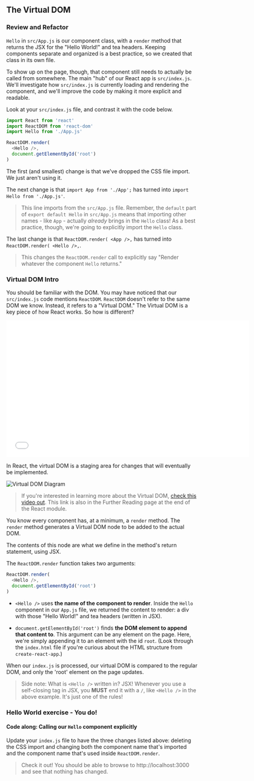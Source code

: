 ## The Virtual DOM

### Review and Refactor

`Hello` in `src/App.js`  is our component class, with a `render` method that returns the JSX for the "Hello World!" and tea headers. Keeping components separate and organized is a best practice, so we created that class in its own file.

To show up on the page, though, that component still needs to actually be called from somewhere.  The main "hub" of our React app is `src/index.js`.  We'll investigate how `src/index.js` is currently loading and rendering the component, and we'll improve the code by making it more explicit and readable.

Look at your `src/index.js` file, and contrast it with the code below.


```js
import React from 'react'
import ReactDOM from 'react-dom'
import Hello from './App.js'

ReactDOM.render(
  <Hello />,
  document.getElementById('root')
)
```

The first (and smallest) change is that we've dropped the CSS file import. We just aren't using it.

The next change is that `import App from './App';` has turned into `import Hello from './App.js'`.

>  This line imports from the `src/App.js` file. Remember, the `default` part of `export default Hello` in `src/App.js` means that importing other names - like `App` - actually _already_ brings in the `Hello` class! As a best practice, though, we're going to explicitly import the `Hello` class.


The last change is that `ReactDOM.render(
  <App />,` has turned into `ReactDOM.render(
    <Hello />,`.

> This changes the `ReactDOM.render` call to explicitly say "Render whatever the component `Hello` returns."

### Virtual DOM Intro

You should be familiar with the DOM.  You may have noticed that our `src/index.js` code mentions `ReactDOM`.  `ReactDOM` doesn't refer to the same DOM we know. Instead, it refers to a "Virtual DOM." The Virtual DOM is a key piece of how React works. So how is different?

<iframe src="//fast.wistia.net/embed/iframe/v5qyqsir0s?seo=false" title="Wistia video player" allowtransparency="true" frameborder="0" scrolling="no" class="wistia_embed" name="wistia_embed" allowfullscreen mozallowfullscreen webkitallowfullscreen oallowfullscreen msallowfullscreen width="640" height="360"></iframe>

In React, the virtual DOM is a staging area for changes that will eventually be implemented.

![Virtual DOM Diagram](https://docs.google.com/drawings/d/11ugBTwDkqn6p2n5Fkps1p3Elp8ZToIRzXzvM4LJMYaU/pub?w=543&h=229)

  > If you're interested in learning more about the Virtual DOM, [check this video out](https://www.youtube.com/watch?v=-DX3vJiqxm4). This link is also in the Further Reading page at the end of the React module.

You know every component has, at a minimum, a `render` method. The `render` method generates a Virtual DOM node to be added to the actual DOM.

The contents of this node are what we define in the method's return statement, using JSX.

The `ReactDOM.render` function takes two arguments:

```js
ReactDOM.render(
  <Hello />,
  document.getElementById('root')
)
```

- `<Hello />` uses **the name of the component to render**. Inside the `Hello` component in our `App.js` file, we returned the content to render:  a div with those "Hello World!" and tea headers (written in JSX).

- `document.getElementById('root')` finds **the DOM element to append that content to**. This argument can be any element on the page. Here, we're simply appending it to an element with the id `root`.  (Look through the `index.html` file if you're curious about the HTML structure from `create-react-app`.)

When our `index.js` is processed, our virtual DOM is compared to the regular DOM, and only the 'root' element on the page updates.


> Side note: What is `<Hello />` written in? JSX! Whenever you use a self-closing tag in JSX, you **MUST** end it with a `/`, like `<Hello />` in the above example. It's just one of the rules!

### Hello World exercise - You do!
#### Code along: Calling our `Hello` component explicitly

Update your `index.js` file to have the three changes listed above: deleting the CSS import and changing both the component name that's imported and the component name that's used inside `ReactDOM.render`.

> Check it out! You should be able to browse to http://localhost:3000 and see that nothing has changed.

